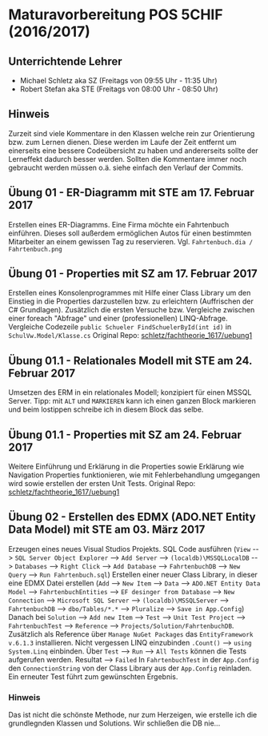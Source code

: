 ﻿# Maturavorbereitung POS 5CHIF (2016/2017)
## Unterrichtende Lehrer
* Michael Schletz aka SZ (Freitags von 09:55 Uhr - 11:35 Uhr)
* Robert Stefan aka STE (Freitags von 08:00 Uhr - 08:50 Uhr)

## Hinweis
Zurzeit sind viele Kommentare in den Klassen welche rein zur Orientierung bzw. zum Lernen dienen. Diese werden im Laufe der Zeit entfernt um einerseits eine bessere Codeübersicht zu haben und andererseits sollte der Lerneffekt dadurch besser werden. Sollten die Kommentare immer noch gebraucht werden müssen o.ä. siehe einfach den Verlauf der Commits.

## Übung 01 - ER-Diagramm mit STE am 17. Februar 2017
Erstellen eines ER-Diagramms. Eine Firma möchte ein Fahrtenbuch einführen. Dieses soll außerdem ermöglichen Autos für einen bestimmten Mitarbeiter an einem gewissen Tag zu reservieren.
Vgl. `Fahrtenbuch.dia / Fahrtenbuch.png`

## Übung 01 - Properties mit SZ am 17. Februar 2017
Erstellen eines Konsolenprogrammes mit Hilfe einer Class Library um den Einstieg in die Properties darzustellen bzw. zu erleichtern (Auffrischen der C# Grundlagen). Zusätzlich die ersten Versuche bzw. Vergleiche zwischen einer foreach "Abfrage" und einer (professionellen) LINQ-Abfrage.
Vergleiche Codezeile `public Schueler FindSchuelerById(int id)` in `SchulVw.Model/Klasse.cs`
Original Repo: [schletz/fachtheorie_1617/uebung1](https://github.com/schletz/fachtheorie_1617/tree/master/uebung1)

## Übung 01.1 - Relationales Modell mit STE am 24. Februar 2017
Umsetzen des ERM in ein relationales Modell; konzipiert für einen MSSQL Server.
Tipp: mit `ALT` und `MARKIEREN` kann ich einen ganzen Block markieren und beim lostippen schreibe ich in diesem Block das selbe.

## Übung 01.1 - Properties mit SZ am 24. Februar 2017
Weitere Einführung und Erklärung in die Properties sowie Erklärung wie Navigation Properties funktionieren, wie mit Fehlerbehandlung umgegangen wird sowie erstellen der ersten Unit Tests.
Original Repo: [schletz/fachtheorie_1617/uebung1](https://github.com/schletz/fachtheorie_1617/tree/master/uebung1)

## Übung 02 - Erstellen des EDMX (ADO.NET Entity Data Model) mit STE am 03. März 2017
Erzeugen eines neues Visual Studios Projekts. SQL Code ausführen (`View` --> `SQL Server Object Explorer` --> `Add Server` --> `(localdb)\MSSQLLocalDB` --> `Databases` --> `Right Click` --> `Add Database` --> `FahrtenbuchDB` --> `New Query` --> `Run Fahrtenbuch.sql`) 
Erstellen einer neuer Class Library, in dieser eine EDMX Datei erstellen (`Add` --> `New Item` --> `Data` --> `ADO.NET Entity Data Model` --> `FahrtenbuchEntities` --> `EF desinger from Database` --> `New Connection` --> `Microsoft SQL Server` --> `(localdb)\MSSQLServer` --> `FahrtenbuchDB` --> `dbo/Tables/*.*` --> `Pluralize` --> `Save in App.Config`) 
Danach bei `Solution` --> `Add new Item` --> `Test` --> `Unit Test Project` --> `FahrtenbuchTest` --> `Reference` --> `Projects/Solution/FahrtenbuchDB`. 
Zusätzlich als Reference über `Manage NuGet Packages` das `EntityFramework v.6.1.3` installieren. 
Nicht vergessen LINQ einzubinden `.Count()` --> `using System.Linq` einbinden. 
Über `Test` --> `Run` --> `All Tests` können die Tests aufgerufen werden. Resultat --> `Failed` 
In `FahrtenbuchTest` in der `App.Config` den `ConnectionString` von der Class Library aus der `App.Config` reinladen. 
Ein erneuter Test führt zum gewünschten Ergebnis.

### Hinweis
Das ist nicht die schönste Methode, nur zum Herzeigen, wie erstelle ich die grundlegnden Klassen und Solutions. Wir schließen die DB nie...
